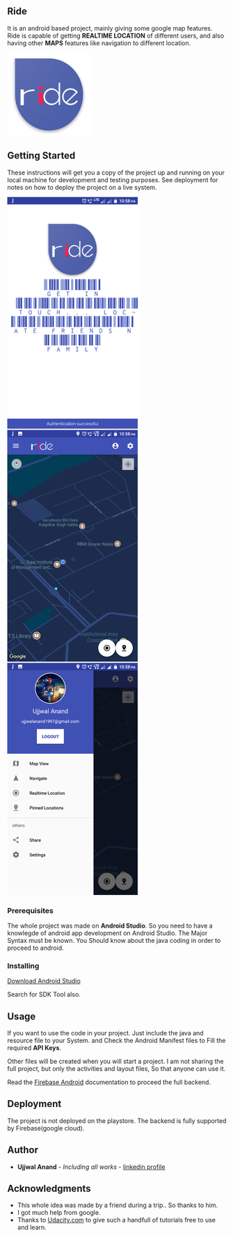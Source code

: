 ## Ride

It is an android based project, mainly giving some google map features.
Ride is capable of getting **REALTIME LOCATION** of different users, and also having other **MAPS** features like navigation to different location.

![logo](https://github.com/ujjwalanand1997/Ride/blob/master/ScreenShots/ic_launcher.png?raw=true)

## Getting Started

These instructions will get you a copy of the project up and running on your local machine for development and testing purposes. See deployment for notes on how to deploy the project on a live system.

<img src="https://github.com/ujjwalanand1997/Ride/blob/master/ScreenShots/Screenshot_20180131-225838.png?raw=true" width="300">  <img src="https://github.com/ujjwalanand1997/Ride/blob/master/ScreenShots/Screenshot_20180131-225851.png?raw=true" width="300">  <img src="https://github.com/ujjwalanand1997/Ride/blob/master/ScreenShots/Screenshot_20180131-225856.png?raw=true" width="300">


### Prerequisites

The whole project was made on **Android Studio**. So you need to have a knowlegde of android app development on Android Studio.
The Major Syntax must be known.
You Should know about the java coding in order to proceed to android.

### Installing

[Download Android Studio](https://developer.android.com/studio/index.html)

Search for SDK Tool also. 

## Usage
If you want to use the code in your project. Just include the java and resource file to your System. and Check the Android Manifest files to Fill the required **API Keys**.

Other files will be created when you will start a project. I am not sharing the full project, but only the activities and layout files, So that anyone can use it.

Read the [Firebase Android](https://firebase.google.com/docs/android/setup) documentation to proceed the full backend.

## Deployment

The project is not deployed on the playstore. 
The backend is fully supported by Firebase(google cloud).

## Author

* **Ujjwal Anand** - *Including all works* - [linkedin profile](https://www.linkedin.com/in/ujjwal-anand-653623151/)


## Acknowledgments

* This whole idea was made by a friend during a trip.. So thanks to him.
* I got much help from google.
* Thanks to [Udacity.com](Udacity) to give such a handfull of tutorials free to use and learn.

